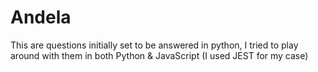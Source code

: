 # Andela

This are questions initially set to be answered in python, I tried to play around with them in both Python & JavaScript (I used JEST for my case)
